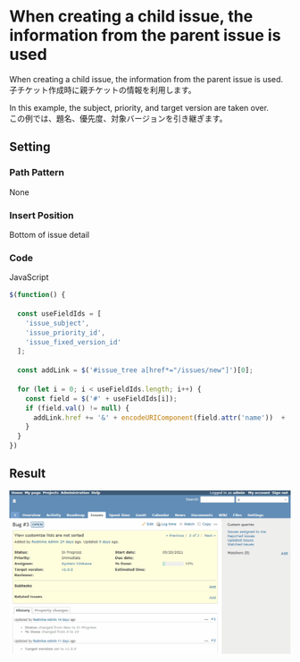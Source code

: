 # When creating a child issue, the information from the parent issue is used

When creating a child issue, the information from the parent issue is used.  
子チケット作成時に親チケットの情報を利用します。

In this example, the subject, priority, and target version are taken over.  
この例では、題名、優先度、対象バージョンを引き継ぎます。

## Setting

### Path Pattern

None

### Insert Position

Bottom of issue detail
<!-- 
Head of all pages
Bottom of issue form
Bottom of issue detail
Bottom of all pages
-->

### Code

JavaScript
<!--
JavaScript
CSS
HTML
-->

```javascript
$(function() {

  const useFieldIds = [
    'issue_subject',
    'issue_priority_id',
    'issue_fixed_version_id'
  ];

  const addLink = $('#issue_tree a[href*="/issues/new"]')[0]; 

  for (let i = 0; i < useFieldIds.length; i++) {
    const field = $('#' + useFieldIds[i]);
    if (field.val() != null) {
      addLink.href += '&' + encodeURIComponent(field.attr('name'))  + '=' + encodeURIComponent(field.val());
    }
  }
})
```

## Result

![result](./result.gif)

